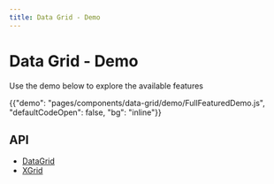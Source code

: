 ```yaml
---
title: Data Grid - Demo
---
```


# Data Grid - Demo

<p class="description">Use the demo below to explore the available features</p>

{{"demo": "pages/components/data-grid/demo/FullFeaturedDemo.js", "defaultCodeOpen": false, "bg": "inline"}}

## API

- [DataGrid](/api/data-grid/data-grid/)
- [XGrid](/api/data-grid/x-grid/)
